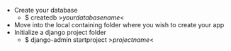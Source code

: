 * Create your database
  * $ createdb >*yourdatabasename*<
* Move into the local containing folder where you wish to create your app
* Initialize a django project folder
  * $ django-admin startproject >*projectname*<
